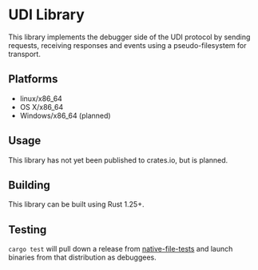 # UDI Library #

This library implements the debugger side of the UDI protocol by sending requests,
receiving responses and events using a pseudo-filesystem for transport.

## Platforms ##

- linux/x86_64
- OS X/x86_64
- Windows/x86_64 (planned)

## Usage ##

This library has not yet been published to crates.io, but is planned.

## Building ##

This library can be built using Rust 1.25+.

## Testing ##

`cargo test` will pull down a release from [native-file-tests](https://github.com/dxdbg/native-file-tests) and
launch binaries from that distribution as debuggees.


